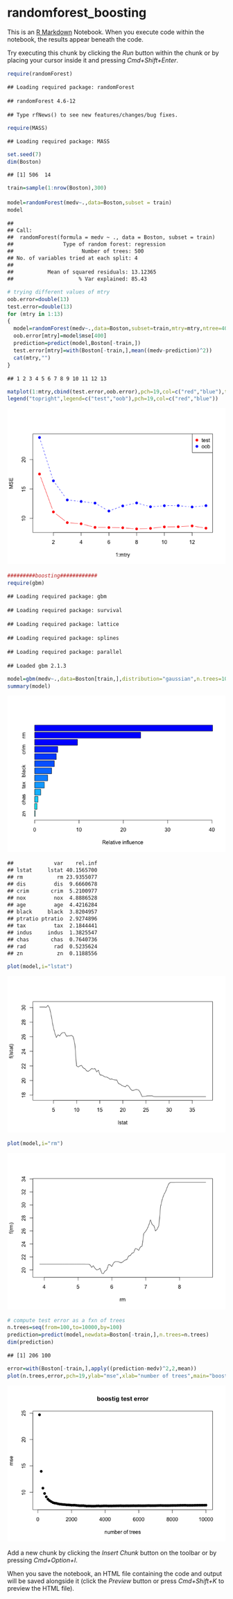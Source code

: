 randomforest\_boosting
================

This is an [R Markdown](http://rmarkdown.rstudio.com) Notebook. When you execute code within the notebook, the results appear beneath the code.

Try executing this chunk by clicking the *Run* button within the chunk or by placing your cursor inside it and pressing *Cmd+Shift+Enter*.

``` r
require(randomForest)
```

    ## Loading required package: randomForest

    ## randomForest 4.6-12

    ## Type rfNews() to see new features/changes/bug fixes.

``` r
require(MASS)
```

    ## Loading required package: MASS

``` r
set.seed(7)
dim(Boston)
```

    ## [1] 506  14

``` r
train=sample(1:nrow(Boston),300)

model=randomForest(medv~.,data=Boston,subset = train)
model
```

    ## 
    ## Call:
    ##  randomForest(formula = medv ~ ., data = Boston, subset = train) 
    ##                Type of random forest: regression
    ##                      Number of trees: 500
    ## No. of variables tried at each split: 4
    ## 
    ##           Mean of squared residuals: 13.12365
    ##                     % Var explained: 85.43

``` r
# trying different values of mtry
oob.error=double(13)
test.error=double(13)
for (mtry in 1:13)
{
  model=randomForest(medv~.,data=Boston,subset=train,mtry=mtry,ntree=400)
  oob.error[mtry]=model$mse[400]
  prediction=predict(model,Boston[-train,])
  test.error[mtry]=with(Boston[-train,],mean((medv-prediction)^2))
  cat(mtry,"")
}
```

    ## 1 2 3 4 5 6 7 8 9 10 11 12 13

``` r
matplot(1:mtry,cbind(test.error,oob.error),pch=19,col=c("red","blue"),type="b",ylab="MSE")
legend("topright",legend=c("test","oob"),pch=19,col=c("red","blue"))
```

![](randomforest_boosting_notebook_files/figure-markdown_github/unnamed-chunk-2-1.png)

``` r
#########boosting############
require(gbm)
```

    ## Loading required package: gbm

    ## Loading required package: survival

    ## Loading required package: lattice

    ## Loading required package: splines

    ## Loading required package: parallel

    ## Loaded gbm 2.1.3

``` r
model=gbm(medv~.,data=Boston[train,],distribution="gaussian",n.trees=10000,shrinkage=0.01,interaction.depth=4)
summary(model)
```

![](randomforest_boosting_notebook_files/figure-markdown_github/unnamed-chunk-3-1.png)

    ##             var    rel.inf
    ## lstat     lstat 40.1565700
    ## rm           rm 23.9355077
    ## dis         dis  9.6660678
    ## crim       crim  5.2100977
    ## nox         nox  4.8886528
    ## age         age  4.4216284
    ## black     black  3.8204957
    ## ptratio ptratio  2.9274896
    ## tax         tax  2.1844441
    ## indus     indus  1.3825547
    ## chas       chas  0.7640736
    ## rad         rad  0.5235624
    ## zn           zn  0.1188556

``` r
plot(model,i="lstat")
```

![](randomforest_boosting_notebook_files/figure-markdown_github/unnamed-chunk-3-2.png)

``` r
plot(model,i="rm")
```

![](randomforest_boosting_notebook_files/figure-markdown_github/unnamed-chunk-3-3.png)

``` r
# compute test error as a fxn of trees
n.trees=seq(from=100,to=10000,by=100)
prediction=predict(model,newdata=Boston[-train,],n.trees=n.trees)
dim(prediction)
```

    ## [1] 206 100

``` r
error=with(Boston[-train,],apply((prediction-medv)^2,2,mean))
plot(n.trees,error,pch=19,ylab="mse",xlab="number of trees",main="boostig test error")
```

![](randomforest_boosting_notebook_files/figure-markdown_github/unnamed-chunk-4-1.png)

Add a new chunk by clicking the *Insert Chunk* button on the toolbar or by pressing *Cmd+Option+I*.

When you save the notebook, an HTML file containing the code and output will be saved alongside it (click the *Preview* button or press *Cmd+Shift+K* to preview the HTML file).
